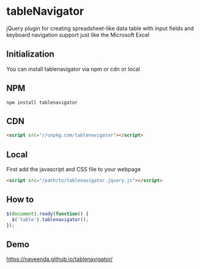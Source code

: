 # tableNavigator
jQuery plugin for creating spreadsheet-like data table with input fields and keyboard navigation support just like the Microsoft Excel 

## Initialization

You can install tablenavigator via npm or cdn or local

## NPM 
```
npm install tablenavigator
```

## CDN  
```html
<script src="//unpkg.com/tablenavigator"></script>
```

## Local
First add the javascript and CSS file to your webpage
```html
<script src="/path/to/tablenavigator.jquery.js"></script>
```

## How to

```javascript
$(document).ready(function() {
  $('table').tablenavigator();
});
```

## Demo 
https://naveenda.github.io/tablenavigator/
